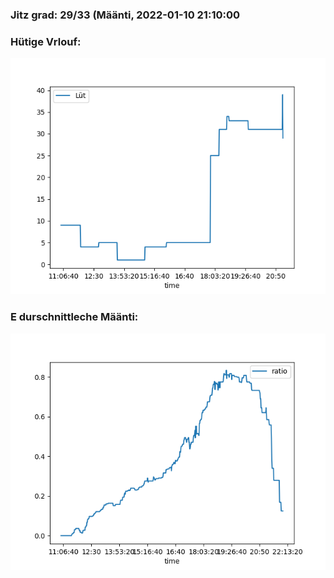 ### Jitz grad: 29/33 (Määnti, 2022-01-10 21:10:00

### Hütige Vrlouf:
![Graph](Today.png)

### E durschnittleche Määnti:
![Graph](Määnti.png)